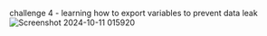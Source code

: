 challenge 4 - learning how to export variables to prevent data leak
![Screenshot 2024-10-11 015920](https://github.com/user-attachments/assets/53438e1a-7757-4c0c-9042-af4596f6ab76)

